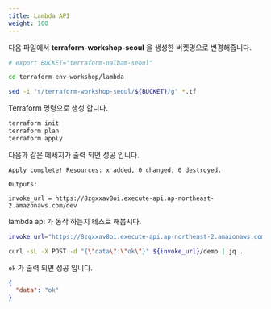 ```yaml
---
title: Lambda API
weight: 100
---
```


다음 파일에서 **terraform-workshop-seoul** 을 생성한 버켓명으로 변경해줍니다.

```bash
# export BUCKET="terraform-nalbam-seoul"

cd terraform-env-workshop/lambda

sed -i "s/terraform-workshop-seoul/${BUCKET}/g" *.tf
```

Terraform 명령으로 생성 합니다.

```bash
terraform init
terraform plan
terraform apply
```

다음과 같은 메세지가 출력 되면 성공 입니다.

```text
Apply complete! Resources: x added, 0 changed, 0 destroyed.

Outputs:

invoke_url = https://8zgxxav8oi.execute-api.ap-northeast-2.amazonaws.com/dev
```

lambda api 가 동작 하는지 테스트 해봅시다.

```bash
invoke_url="https://8zgxxav8oi.execute-api.ap-northeast-2.amazonaws.com/dev"

curl -sL -X POST -d "{\"data\":\"ok\"}" ${invoke_url}/demo | jq .
```

`ok` 가 출력 되면 성공 입니다.

```json
{
  "data": "ok"
}
```
